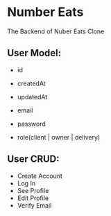 # Number Eats

The Backend of Nuber Eats Clone


## User Model:
- id
- createdAt
- updatedAt

- email
- password
- role(client | owner | delivery)

## User CRUD:
- Create Account
- Log In
- See Profile
- Edit Profile
- Verify Email